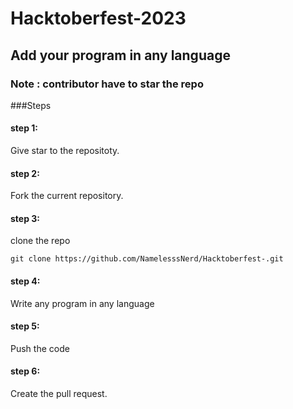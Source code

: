 # Hacktoberfest-2023

## Add your program in any language

### Note : contributor have to star the repo
###Steps

#### step 1:
  Give star to the repositoty.
  
#### step 2:
  Fork the current repository.

#### step 3:
  clone the repo 
  ```
git clone https://github.com/NamelesssNerd/Hacktoberfest-.git
```
#### step 4:
  Write any program in any language 

#### step 5:
  Push the code 

#### step 6:
  Create the pull request.

